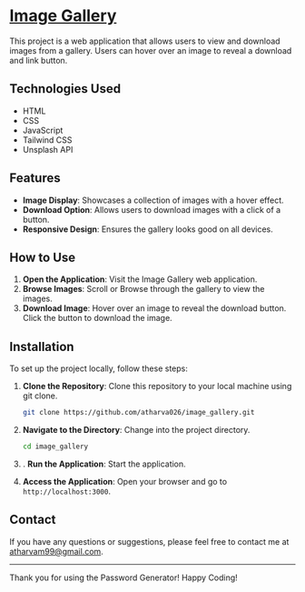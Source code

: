 # [Image Gallery](https://image-gallery-js0.netlify.app)

This project is a web application that allows users to view and download images from a gallery. Users can hover over an image to reveal a download and link button.

## Technologies Used
- HTML
- CSS
- JavaScript
- Tailwind CSS
- Unsplash API

## Features

- **Image Display**: Showcases a collection of images with a hover effect.
- **Download Option**: Allows users to download images with a click of a button.
- **Responsive Design**: Ensures the gallery looks good on all devices.

## How to Use

1. **Open the Application**: Visit the Image Gallery web application.
2. **Browse Images**: Scroll or Browse through the gallery to view the images.
3. **Download Image**: Hover over an image to reveal the download button. Click the button to download the image.

## Installation

To set up the project locally, follow these steps:

1. **Clone the Repository**: Clone this repository to your local machine using git clone.

   ```bash
   git clone https://github.com/atharva026/image_gallery.git

2. **Navigate to the Directory**: Change into the project directory.

    ```bash
    cd image_gallery
    ```

3. . **Run the Application**: Start the application.

4. **Access the Application**: Open your browser and go to `http://localhost:3000`.

## Contact

If you have any questions or suggestions, please feel free to contact me at [atharvam99@gmail.com](mailto:atharvam99@gmail.com).

---

Thank you for using the Password Generator! Happy Coding!
